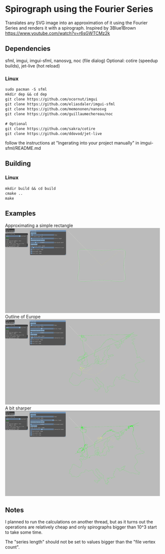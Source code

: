 # Spirograph using the Fourier Series
Translates any SVG image into an approximation of it using the Fourier Series and renders it with a spirograph.
Inspired by 3Blue1Brown https://www.youtube.com/watch?v=r6sGWTCMz2k

## Dependencies
sfml, imgui, imgui-sfml, nanosvg, noc (file dialog)
Optional: cotire (speedup builds), jet-live (hot reload)

### Linux
```
sudo pacman -S sfml
mkdir dep && cd dep
git clone https://github.com/ocornut/imgui
git clone https://github.com/eliasdaler/imgui-sfml
git clone https://github.com/memononen/nanosvg
git clone https://github.com/guillaumechereau/noc

# Optional
git clone https://github.com/sakra/cotire
git clone https://github.com/ddovod/jet-live
```
follow the instructions at "Ingerating into your project manually" in imgui-sfml/README.md

## Building
### Linux
```
mkdir build && cd build
cmake ..
make
```

## Examples
Approximating a simple rectangle
![rectangle](res/spirograph_rectangle.png)
Outline of Europe
![europe_outline](res/spirograph_europe.png)
A bit sharper
![europe_outline_sharp](res/spirograph_europe_sharp.png)

## Notes
I planned to run the calculations on another thread, but as it turns out the operations are relatively cheap and only spirographs bigger than 10^3 start to take some time.

The "series length" should not be set to values bigger than the "file vertex count".
